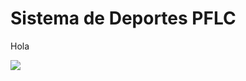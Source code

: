 # Sistema de Deportes PFLC
Hola

![](http://www.cetys.mx/noticias//wp-content/uploads/2016/05/cetys_2.jpg)

